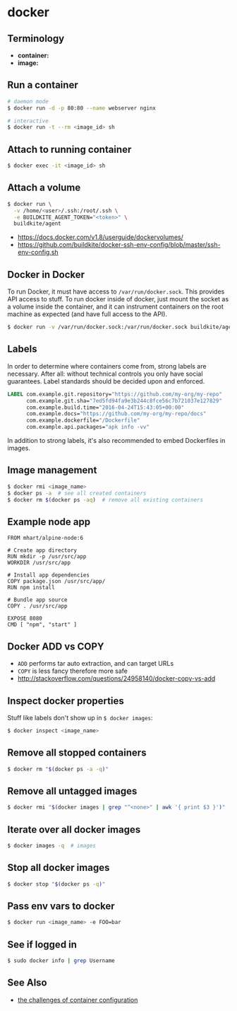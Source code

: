 # docker

## Terminology
- __container:__
- __image:__

## Run a container
```sh
# daemon mode
$ docker run -d -p 80:80 --name webserver nginx

# interactive
$ docker run -t --rm <image_id> sh
```

## Attach to running container
```sh
$ docker exec -it <image_id> sh
```

## Attach a volume
```sh
$ docker run \
  -v /home/<user>/.ssh:/root/.ssh \
  -e BUILDKITE_AGENT_TOKEN="<token>" \
  buildkite/agent
```
- https://docs.docker.com/v1.8/userguide/dockervolumes/
- https://github.com/buildkite/docker-ssh-env-config/blob/master/ssh-env-config.sh

## Docker in Docker
To run Docker, it must have access to `/var/run/docker.sock`. This provides API
access to stuff. To run docker inside of docker, just mount the socket as a
volume inside the container, and it can instrument containers on the root
machine as expected (and have full access to the API).
```sh
$ docker run -v /var/run/docker.sock:/var/run/docker.sock buildkite/agent
```

## Labels
In order to determine where containers come from, strong labels are necessary.
After all: without technical controls you only have social guarantees. Label
standards should be decided upon and enforced.
```dockerfile
LABEL com.example.git.repository="https://github.com/my-org/my-repo"
      com.example.git.sha="7ed5fd94fa9e3b244c8fce56c7b721037e127829"
      com.example.build.time="2016-04-24T15:43:05+00:00"
      com.example.docs="https://github.com/my-org/my-repo/docs"
      com.example.dockerfile="/Dockerfile"
      com.example.api.packages="apk info -vv"
```
In addition to strong labels, it's also recommended to embed Dockerfiles in
images.

## Image management
```sh
$ docker rmi <image_name>
$ docker ps -a  # see all created containers
$ docker rm $(docker ps -aq)  # remove all existing containers
```

## Example node app
```docker
FROM mhart/alpine-node:6

# Create app directory
RUN mkdir -p /usr/src/app
WORKDIR /usr/src/app

# Install app dependencies
COPY package.json /usr/src/app/
RUN npm install

# Bundle app source
COPY . /usr/src/app

EXPOSE 8080
CMD [ "npm", "start" ]
```

## Docker ADD vs COPY
- `ADD` performs tar auto extraction, and can target URLs
- `COPY` is less fancy therefore more safe
- http://stackoverflow.com/questions/24958140/docker-copy-vs-add

## Inspect docker properties
Stuff like labels don't show up in `$ docker images`:
```sh
$ docker inspect <image_name>
```

## Remove all stopped containers
```sh
$ docker rm "$(docker ps -a -q)"
```

## Remove all untagged images
```sh
$ docker rmi "$(docker images | grep "^<none>" | awk '{ print $3 }')"
```

## Iterate over all docker images
```sh
$ docker images -q  # images
```

## Stop all docker images
```sh
$ docker stop "$(docker ps -q)"
```

## Pass env vars to docker
```sh
$ docker run <image_name> -e FOO=bar
```

## See if logged in
```sh
$ sudo docker info | grep Username
```

## See Also
- [the challenges of container configuration](https://speakerdeck.com/garethr/the-challenges-of-container-configuration)
